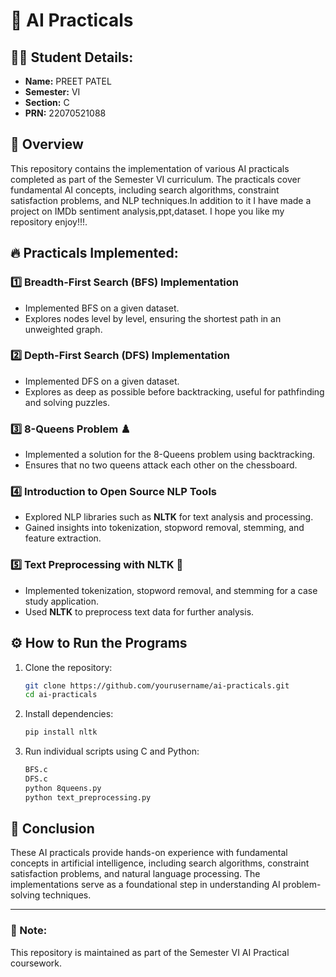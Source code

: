 # 🚀 AI Practicals

## 🧑‍🎓 Student Details:
- **Name:** PREET PATEL
- **Semester:** VI  
- **Section:** C  
- **PRN:** 22070521088 

## 📌 Overview
This repository contains the implementation of various AI practicals completed as part of the Semester VI curriculum. The practicals cover fundamental AI concepts, including search algorithms, constraint satisfaction problems, and NLP techniques.In addition to it I have made a project on IMDb sentiment analysis,ppt,dataset.
I hope you like my repository enjoy!!!.

## 🔥 Practicals Implemented:

### 1️⃣ Breadth-First Search (BFS) Implementation 
- Implemented BFS on a given dataset.
- Explores nodes level by level, ensuring the shortest path in an unweighted graph.

### 2️⃣ Depth-First Search (DFS) Implementation 
- Implemented DFS on a given dataset.
- Explores as deep as possible before backtracking, useful for pathfinding and solving puzzles.

### 3️⃣ 8-Queens Problem ♟️
- Implemented a solution for the 8-Queens problem using backtracking.
- Ensures that no two queens attack each other on the chessboard.

### 4️⃣ Introduction to Open Source NLP Tools 
- Explored NLP libraries such as **NLTK** for text analysis and processing.
- Gained insights into tokenization, stopword removal, stemming, and feature extraction.

### 5️⃣ Text Preprocessing with NLTK 📝
- Implemented tokenization, stopword removal, and stemming for a case study application.
- Used **NLTK** to preprocess text data for further analysis.

## ⚙️ How to Run the Programs
1. Clone the repository:
   ```bash
   git clone https://github.com/yourusername/ai-practicals.git
   cd ai-practicals
   ```
2. Install dependencies:
   ```bash
   pip install nltk
   ```
3. Run individual scripts using C and Python:
   ```bash
   BFS.c
   DFS.c
   python 8queens.py
   python text_preprocessing.py
   ```

## 🎯 Conclusion
These AI practicals provide hands-on experience with fundamental concepts in artificial intelligence, including search algorithms, constraint satisfaction problems, and natural language processing. The implementations serve as a foundational step in understanding AI problem-solving techniques.

---

### 📢 Note:
This repository is maintained as part of the Semester VI AI Practical coursework.

